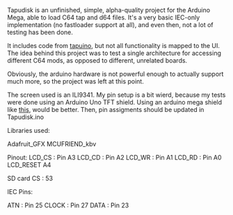 
Tapudisk is an unfinished, simple, alpha-quality project for the Arduino Mega, able to load C64 tap and d64 files.
It's a very basic IEC-only implementation (no fastloader support at all), and even then, not
a lot of testing has been done.

It includes code from  <a href="https://github.com/sweetlilmre/tapuino">tapuino</a>, but not all functionality is mapped to the UI.
The idea behind this project was to test a single architecture for accessing different C64 mods, as opposed to different, unrelated boards.

Obviously, the arduino hardware is not powerful enough to actually support much more, so the project was left at this point.

The screen used is an ILI9341. My pin setup is a bit wierd, because my tests were done using an Arduino Uno TFT shield. Using an arduino mega shield
like  <a href="https://es.aliexpress.com/item/4000056270428.html?spm=a2g0o.detail.1000014.11.4a267932J214IO&gps-id=pcDetailBottomMoreOtherSeller&scm=1007.14976.200453.0&scm_id=1007.14976.200453.0&scm-url=1007.14976.200453.0&pvid=08316ec4-b06d-4155-ba14-64698dda2bc9&_t=gps-id:pcDetailBottomMoreOtherSeller,scm-url:1007.14976.200453.0,pvid:08316ec4-b06d-4155-ba14-64698dda2bc9,tpp_buckets:668%230%23131923%2323_668%23808%233772%23903_668%23888%233325%2314_4976%230%23200453%2313_4976%232711%237538%23490_4976%233104%239653%236_4976%234052%2318550%236_4976%233141%239888%2310_668%232846%238115%23832_668%232717%237564%23683_668%231000022185%231000066058%230_668%233422%2315392%23273_4452%230%23194218%230_4452%233474%2317029%23810_4452%233098%239599%23392_4452%233564%2316062%2389">this</a>, 
would be better. Then, pin assigments should be updated in Tapudisk.ino

Libraries used:

Adafruit_GFX
MCUFRIEND_kbv

Pinout:
LCD_CS : Pin A3 
LCD_CD : Pin A2 
LCD_WR : Pin A1 
LCD_RD : Pin A0 
LCD_RESET A4 

SD card CS : 53


IEC Pins:

ATN : Pin 25 
CLOCK : Pin 27
DATA : Pin 23